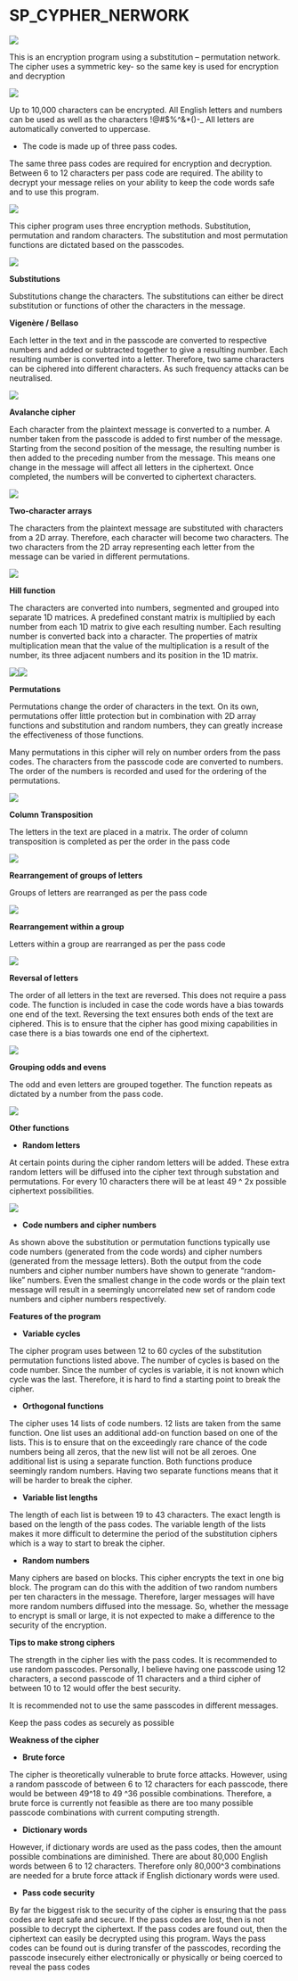# SP_CYPHER_NERWORK
![](Aspose.Words.dd61cb78-f8af-4789-b3bd-3b4ebaebce48.001.jpeg)

This is an encryption program using a substitution – permutation network.  The cipher uses a symmetric key- so the same key is used for encryption and decryption           

![](Aspose.Words.dd61cb78-f8af-4789-b3bd-3b4ebaebce48.002.jpeg)

Up to 10,000 characters can be encrypted. All English letters and numbers can be used as well as the characters !@#$%^&\*()-\_ All letters are automatically converted to uppercase.

- The code is made up of three pass codes.

The same three pass codes are required for encryption and decryption.  Between 6 to 12 characters per pass code are required. The ability to decrypt your message relies on your ability to keep the code words safe and to use this program.  

![](Aspose.Words.dd61cb78-f8af-4789-b3bd-3b4ebaebce48.003.jpeg)

This cipher program uses three encryption methods.  Substitution, permutation and random characters.  The substitution and most permutation functions are dictated based on the passcodes.  

![](Aspose.Words.dd61cb78-f8af-4789-b3bd-3b4ebaebce48.004.png)

**Substitutions**

Substitutions change the characters.  The substitutions can either be direct substitution or functions of other the characters in the message.

**Vigenère / Bellaso**

Each letter in the text and in the passcode are converted to respective numbers and added or subtracted together to give a resulting number.  Each resulting number is converted into a letter. Therefore, two same characters can be ciphered into different characters.  As such frequency attacks can be neutralised. 



![](Aspose.Words.dd61cb78-f8af-4789-b3bd-3b4ebaebce48.005.png)


**Avalanche cipher**

Each character from the plaintext message is converted to a number.  A number taken from the passcode is added to first number of the message. Starting from the second position of the message, the resulting number is then added to the preceding number from the message. This means one change in the message will affect all letters in the ciphertext.  Once completed, the numbers will be converted to ciphertext characters.


![](Aspose.Words.dd61cb78-f8af-4789-b3bd-3b4ebaebce48.006.png)

**Two-character arrays**

The characters from the plaintext message are substituted with characters from a 2D array.  Therefore, each character will become two characters. The two characters from the 2D array representing each letter from the message can be varied in different permutations.

![](Aspose.Words.dd61cb78-f8af-4789-b3bd-3b4ebaebce48.007.png)

**Hill function**

The characters are converted into numbers, segmented and grouped into separate 1D matrices. A predefined constant matrix is multiplied by each number from each 1D matrix to give each resulting number.  Each resulting number is converted back into a character. The properties of matrix multiplication mean that the value of the multiplication is a result of the number, its three adjacent numbers and its position in the 1D matrix.  

![](Aspose.Words.dd61cb78-f8af-4789-b3bd-3b4ebaebce48.008.png)![](Aspose.Words.dd61cb78-f8af-4789-b3bd-3b4ebaebce48.009.png)


**Permutations**

Permutations change the order of characters in the text.  On its own, permutations offer little protection but in combination with 2D array functions and substitution and random numbers, they can greatly increase the effectiveness of those functions.  

Many permutations in this cipher will rely on number orders from the pass codes.  The characters from the passcode code are converted to numbers.  The order of the numbers is recorded and used for the ordering of the permutations.

![](Aspose.Words.dd61cb78-f8af-4789-b3bd-3b4ebaebce48.010.png)

**Column Transposition**

The letters in the text are placed in a matrix.  The order of column transposition is completed as per the order in the pass code

![](Aspose.Words.dd61cb78-f8af-4789-b3bd-3b4ebaebce48.011.png)


**Rearrangement of groups of letters**

Groups of letters are rearranged as per the pass code

![](Aspose.Words.dd61cb78-f8af-4789-b3bd-3b4ebaebce48.012.png)


**Rearrangement within a group** 	

Letters within a group are rearranged as per the pass code

![](Aspose.Words.dd61cb78-f8af-4789-b3bd-3b4ebaebce48.013.png)

**Reversal of letters**

The order of all letters in the text are reversed.  This does not require a pass code.  The function is included in case the code words have a bias towards one end of the text.  Reversing the text ensures both ends of the text are ciphered.  This is to ensure that the cipher has good mixing capabilities in case there is a bias towards one end of the ciphertext.

![](Aspose.Words.dd61cb78-f8af-4789-b3bd-3b4ebaebce48.014.png)

**Grouping odds and evens**

The odd and even letters are grouped together.  The function repeats as dictated by a number from the pass code.  

![](Aspose.Words.dd61cb78-f8af-4789-b3bd-3b4ebaebce48.015.png)

**Other functions**

- **Random letters**

At certain points during the cipher random letters will be added.  These extra random letters will be diffused into the cipher text through substation and permutations.  For every 10 characters there will be at least 49 ^ 2x possible ciphertext possibilities.

![](Aspose.Words.dd61cb78-f8af-4789-b3bd-3b4ebaebce48.016.png)




- **Code numbers and cipher numbers**

As shown above the substitution or permutation functions typically use code numbers (generated from the code words) and cipher numbers (generated from the message letters). Both the output from the code numbers and cipher number numbers have shown to generate “random-like” numbers.  Even the smallest change in the code words or the plain text message will result in a seemingly uncorrelated new set of random code numbers and cipher numbers respectively.

**Features of the program**

- **Variable cycles**

The cipher program uses between 12 to 60 cycles of the substitution permutation functions listed above.  The number of cycles is based on the code number. Since the number of cycles is variable, it is not known which cycle was the last.  Therefore, it is hard to find a starting point to break the cipher.

- **Orthogonal functions**

The cipher uses 14 lists of code numbers.  12 lists are taken from the same function.  One list uses an additional add-on function based on one of the lists.  This is to ensure that on the exceedingly rare chance of the code numbers being all zeros, that the new list will not be all zeroes.   One additional list is using a separate function.  Both functions produce seemingly random numbers.  Having two separate functions means that it will be harder to break the cipher.

- **Variable list lengths**

The length of each list is between 19 to 43 characters.  The exact length is based on the length of the pass codes.  The variable length of the lists makes it more difficult to determine the period of the substitution ciphers which is a way to start to break the cipher.

- **Random numbers**

Many ciphers are based on blocks.  This cipher encrypts the text in one big block.  The program can do this with the addition of two random numbers per ten characters in the message.  Therefore, larger messages will have more random numbers diffused into the message.  So, whether the message to encrypt is small or large, it is not expected to make a difference to the security of the encryption.

**Tips to make strong ciphers**

The strength in the cipher lies with the pass codes.  It is recommended to use random passcodes.  Personally, I believe having one passcode using 12 characters, a second passcode of 11 characters and a third cipher of between 10 to 12 would offer the best security.

It is recommended not to use the same passcodes in different messages.

Keep the pass codes as securely as possible 

**Weakness of the cipher**

- **Brute force**

The cipher is theoretically vulnerable to brute force attacks.  However, using a random passcode of between 6 to 12 characters for each passcode, there would be between 49^18 to 49 ^36 possible combinations. Therefore, a brute force is currently not feasible as there are too many possible passcode combinations with current computing strength.

- **Dictionary words**

However, if dictionary words are used as the pass codes, then the amount possible combinations are diminished.  There are about 80,000 English words between 6 to 12 characters.  Therefore only 80,000^3 combinations are needed for a brute force attack if English dictionary words were used.

- **Pass code security**

By far the biggest risk to the security of the cipher is ensuring that the pass codes are kept safe and secure.  If the pass codes are lost, then is not possible to decrypt the ciphertext.  If the pass codes are found out, then the ciphertext can easily be decrypted using this program.  Ways the pass codes can be found out is during transfer of the passcodes, recording the passcode insecurely either electronically or physically or being coerced to reveal the pass codes 

